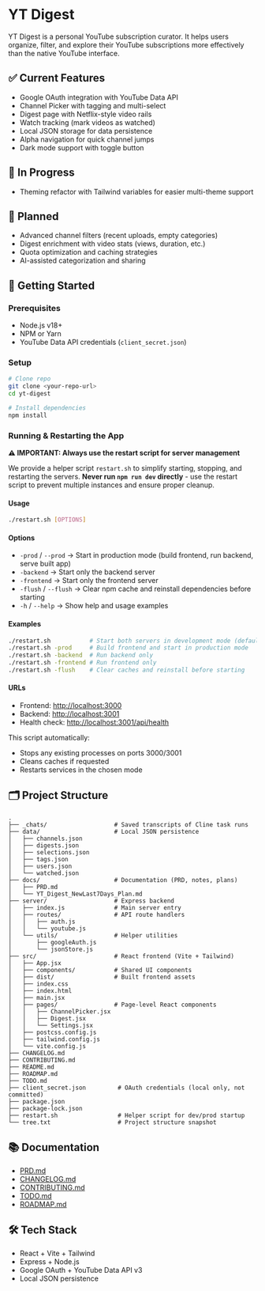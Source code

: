 # YT Digest

YT Digest is a personal YouTube subscription curator. It helps users organize, filter, and explore their YouTube subscriptions more effectively than the native YouTube interface.

## ✅ Current Features
- Google OAuth integration with YouTube Data API
- Channel Picker with tagging and multi-select
- Digest page with Netflix-style video rails
- Watch tracking (mark videos as watched)
- Local JSON storage for data persistence
- Alpha navigation for quick channel jumps
- Dark mode support with toggle button

## 🚧 In Progress
- Theming refactor with Tailwind variables for easier multi-theme support

## 🔮 Planned
- Advanced channel filters (recent uploads, empty categories)
- Digest enrichment with video stats (views, duration, etc.)
- Quota optimization and caching strategies
- AI-assisted categorization and sharing

## 🚀 Getting Started
### Prerequisites
- Node.js v18+
- NPM or Yarn
- YouTube Data API credentials (`client_secret.json`)

### Setup
```bash
# Clone repo
git clone <your-repo-url>
cd yt-digest

# Install dependencies
npm install
```

### Running & Restarting the App

**⚠️ IMPORTANT: Always use the restart script for server management**

We provide a helper script `restart.sh` to simplify starting, stopping, and restarting the servers. **Never run `npm run dev` directly** - use the restart script to prevent multiple instances and ensure proper cleanup.

#### Usage
```bash
./restart.sh [OPTIONS]
```

#### Options
- `-prod` / `--prod` → Start in production mode (build frontend, run backend, serve built app)
- `-backend` → Start only the backend server
- `-frontend` → Start only the frontend server
- `-flush` / `--flush` → Clear npm cache and reinstall dependencies before starting
- `-h` / `--help` → Show help and usage examples

#### Examples
```bash
./restart.sh           # Start both servers in development mode (default)
./restart.sh -prod     # Build frontend and start in production mode
./restart.sh -backend  # Run backend only
./restart.sh -frontend # Run frontend only
./restart.sh -flush    # Clear caches and reinstall before starting
```

#### URLs
- Frontend: [http://localhost:3000](http://localhost:3000)
- Backend: [http://localhost:3001](http://localhost:3001)
- Health check: [http://localhost:3001/api/health](http://localhost:3001/api/health)

This script automatically:
- Stops any existing processes on ports 3000/3001
- Cleans caches if requested
- Restarts services in the chosen mode

## 🗂 Project Structure
```
.
├── _chats/                   # Saved transcripts of Cline task runs
├── data/                     # Local JSON persistence
│   ├── channels.json
│   ├── digests.json
│   ├── selections.json
│   ├── tags.json
│   ├── users.json
│   └── watched.json
├── docs/                     # Documentation (PRD, notes, plans)
│   ├── PRD.md
│   └── YT_Digest_NewLast7Days_Plan.md
├── server/                   # Express backend
│   ├── index.js              # Main server entry
│   ├── routes/               # API route handlers
│   │   ├── auth.js
│   │   └── youtube.js
│   └── utils/                # Helper utilities
│       ├── googleAuth.js
│       └── jsonStore.js
├── src/                      # React frontend (Vite + Tailwind)
│   ├── App.jsx
│   ├── components/           # Shared UI components
│   ├── dist/                 # Built frontend assets
│   ├── index.css
│   ├── index.html
│   ├── main.jsx
│   ├── pages/                # Page-level React components
│   │   ├── ChannelPicker.jsx
│   │   ├── Digest.jsx
│   │   └── Settings.jsx
│   ├── postcss.config.js
│   ├── tailwind.config.js
│   └── vite.config.js
├── CHANGELOG.md
├── CONTRIBUTING.md
├── README.md
├── ROADMAP.md
├── TODO.md
├── client_secret.json         # OAuth credentials (local only, not committed)
├── package.json
├── package-lock.json
├── restart.sh                 # Helper script for dev/prod startup
└── tree.txt                   # Project structure snapshot
```

## 📚 Documentation
- [PRD.md](./docs/PRD.md)
- [CHANGELOG.md](./CHANGELOG.md)
- [CONTRIBUTING.md](./CONTRIBUTING.md)
- [TODO.md](./TODO.md)
- [ROADMAP.md](./ROADMAP.md)

## 🛠 Tech Stack
- React + Vite + Tailwind
- Express + Node.js
- Google OAuth + YouTube Data API v3
- Local JSON persistence
